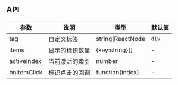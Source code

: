 
## API

| 参数 | 说明 | 类型 | 默认值 |
| --- | --- | --- | --- |
| tag | 自定义标签 | string\|ReactNode | `div` |
| items | 显示的标识数量 | {key:string}[] | - |
| activeIndex | 当前激活的索引 | number | - |
| onItemClick | 标识点击的回调 | function(index) | - |
